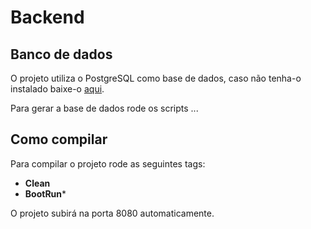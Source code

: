 # Backend

## Banco de dados
O projeto utiliza o PostgreSQL como base de dados, caso não tenha-o instalado baixe-o <a href="https://www.postgresql.org/download/">aqui</a>.

Para gerar a base de dados rode os scripts ...

## Como compilar
Para compilar o projeto rode as seguintes tags:
* **Clean**
* **BootRun***

O projeto subirá na porta 8080 automaticamente.
